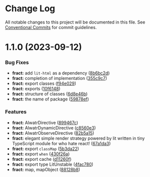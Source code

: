 # Change Log

All notable changes to this project will be documented in this file.
See [Conventional Commits](https://conventionalcommits.org) for commit guidelines.

# 1.1.0 (2023-09-12)

### Bug Fixes

- **fract:** add `lit-html` as a dependency ([8b6bc2d](https://github.com/AliMD/alwatr/commit/8b6bc2da27d5ad2613f911041ee7c77c20cd1bcf))
- **fract:** completion of implementation ([355c9c7](https://github.com/AliMD/alwatr/commit/355c9c72f94b63f9334dc9c70ebb2b78fc3482c6))
- **fract:** export classes ([f94e029](https://github.com/AliMD/alwatr/commit/f94e029263b05788db71946333f867dc47576672))
- **fract:** exports ([10f6148](https://github.com/AliMD/alwatr/commit/10f614899fcfa44fc69f2c3569210958286a456b))
- **fract:** structure of classes ([6d8e46b](https://github.com/AliMD/alwatr/commit/6d8e46b34020bc0b7689cace1ea0278b64af92e9))
- **fract:** the name of package ([59878ef](https://github.com/AliMD/alwatr/commit/59878ef6e6bf579a8a900fa108dc0231af27221c))

### Features

- **fract:** AlwatrDirective ([899467c](https://github.com/AliMD/alwatr/commit/899467c878a36a3dd92acc07dfb861ee9db400cf))
- **fract:** AlwatrDynamicDirective ([c8560e3](https://github.com/AliMD/alwatr/commit/c8560e35cf68189de2d0ffc979b49fcd9829427b))
- **fract:** AlwatrObserveDirective ([82b5a15](https://github.com/AliMD/alwatr/commit/82b5a15d003f61d340a7e6c7ce912c1f40af84a6))
- **fract:** elegant simple render strategy powered by lit written in tiny TypeScript module for who hate react! ([67a1da3](https://github.com/AliMD/alwatr/commit/67a1da3326d545d9f58e04beadfe267480d72fb8))
- **fract:** export `classMap` ([5b3da22](https://github.com/AliMD/alwatr/commit/5b3da2279e5f8211cdf800d3ee56d0e72e111bbc))
- **fract:** export `when` ([430f26a](https://github.com/AliMD/alwatr/commit/430f26a8b65796bcb875bd92215449c58a947b56))
- **fract:** export cache ([d11260f](https://github.com/AliMD/alwatr/commit/d11260f443e9d01c3ad0885a3b5ef46f466e058d))
- **fract:** export type LitUnstable ([4fac780](https://github.com/AliMD/alwatr/commit/4fac78092e152a04071c465ef195ae6573a0f984))
- **fract:** map, mapObject ([88128b8](https://github.com/AliMD/alwatr/commit/88128b8cb9b05e51eeec58df0e130a659940ff82))
